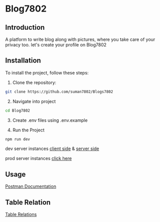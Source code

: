 # Blog7802

## Introduction

A platform to write blog along with pictures, where you take care of your privacy too. let's create your profile on Blog7802

## Installation

To install the project, follow these steps:

1. Clone the repository:

```bash
git clone https://github.com/suman7802/Blogs7802
```

2. Navigate into project

```bash
cd Blog7802
```

3. Create .env files using .env.example

4. Run the Project

```bash
npm run dev
```

dev server instances
[client side](http://localhost:5173) &
[server side](http://localhost:8000)

prod server instances
[click here](https://blogs7802.onrender.com/)

## Usage

[Postman Documentation](https://documenter.getpostman.com/view/27265804/2sA3Bt18pf)

## Table Relation

[Table Relations](https://dbdiagram.io/d/662a4b0c03593b6b61f4819f)
